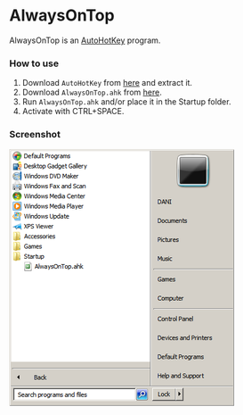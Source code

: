 # AlwaysOnTop
AlwaysOnTop is an [AutoHotKey](https://www.autohotkey.com) program.

### How to use
1. Download `AutoHotKey` from [here](https://www.autohotkey.com/download/ahk.zip) and extract it.
2. Download `AlwaysOnTop.ahk` from [here](https://github.com/daniel-barbu/AlwaysOnTop/releases/download/v1.0/AlwaysOnTop.ahk).
4. Run `AlwaysOnTop.ahk` and/or place it in the Startup folder.
4. Activate with CTRL+SPACE.

### Screenshot
![screenshot.png did not load correctly](/screenshot.png)
